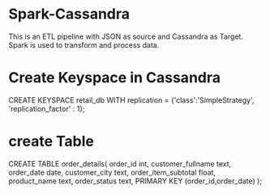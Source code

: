 # Spark-Cassandra
This is an ETL pipeline with JSON as source and Cassandra as Target. Spark is used to transform and process data.

# Create Keyspace in Cassandra
CREATE KEYSPACE retail_db
WITH replication = {'class':'SimpleStrategy', 'replication_factor' : 1};

# create Table
CREATE TABLE order_details(
   order_id int,
   customer_fullname text,
   order_date date,
   customer_city text,
   order_item_subtotal float,
   product_name text,
   order_status text,
   PRIMARY KEY (order_id,order_date)
   );
